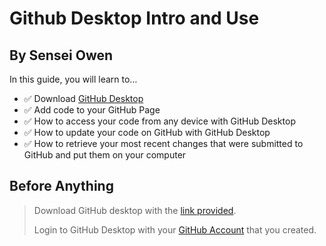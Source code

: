 # Github Desktop Intro and Use

## By Sensei Owen

In this guide, you will learn to…
- :white_check_mark: Download [GitHub Desktop](https://desktop.github.com/)
- :white_check_mark: Add code to your GitHub Page
- :white_check_mark: How to access your code from any device with GitHub Desktop
- :white_check_mark: How to update your code on GitHub with GitHub Desktop
- :white_check_mark: How to retrieve your most recent changes that were submitted to GitHub and put them on your computer

## Before Anything

> Download GitHub desktop with the [link provided](https://desktop.github.com/).
> 
> Login to GitHub Desktop with your [GitHub Account](https://github.com/signup?return_to=https%3A%2F%2Fgithub.com%2Fjoin&source=login) that you created.
